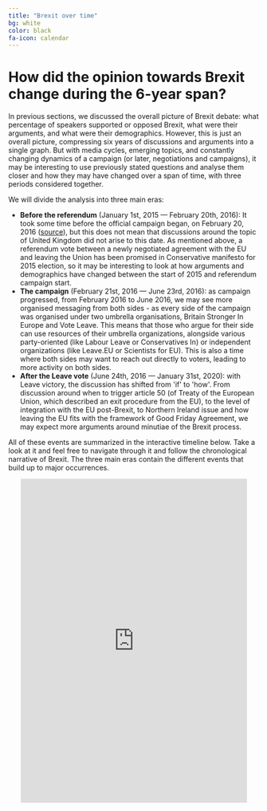 ```yaml
---
title: "Brexit over time"
bg: white
color: black
fa-icon: calendar
---
```


# How did the opinion towards Brexit change during the 6-year span?

In previous sections, we discussed the overall picture of Brexit debate: what percentage of speakers supported or opposed Brexit, what were their arguments, and what were their demographics. However, this is just an overall picture, compressing six years of discussions and arguments into a single graph. But with media cycles, emerging topics, and constantly changing dynamics of a campaign (or later, negotiations and campaigns), it may be interesting to use previously stated questions and analyse them closer and how they may have changed over a span of time, with three periods considered together.

We will divide the analysis into three main eras:

-	**Before the referendum** (January 1st, 2015 — February 20th, 2016): It took some time before the official campaign began, on February 20, 2016 ([source](https://www.bbc.com/news/uk-politics-35621079)), but this does not mean that discussions around the topic of United Kingdom did not arise to this date. As mentioned above, a referendum vote between a newly negotiated agreement with the EU and leaving the Union has been promised in Conservative manifesto for 2015 election, so it may be interesting to look at how arguments and demographics have changed between the start of 2015 and referendum campaign start.
-	**The campaign** (February 21st, 2016 — June 23rd, 2016): as campaign progressed, from February 2016 to June 2016, we may see more organised messaging from both sides - as every side of the campaign was organised under two umbrella organisations, Britain Stronger In Europe and Vote Leave. This means that those who argue for their side can use resources of their umbrella organizations, alongside various party-oriented (like Labour Leave or Conservatives In) or independent organizations (like Leave.EU or Scientists for EU). This is also a time where both sides may want to reach out directly to voters, leading to more activity on both sides.
-	**After the Leave vote** (June 24th, 2016 — January 31st, 2020): with Leave victory, the discussion has shifted from 'if' to 'how'. From discussion around when to trigger article 50 (of Treaty of the European Union, which described an exit procedure from the EU), to the level of integration with the EU post-Brexit, to Northern Ireland issue and how leaving the EU fits with the framework of Good Friday Agreement, we may expect more arguments around minutiae of the Brexit process.

All of these events are summarized in the interactive timeline below. Take a look at it and feel free to navigate through it and follow the chronological narrative of Brexit. The three main eras contain the different events that build up to major occurrences.

<div style="width: 90%; margin: auto;">
  <iframe src='https://cdn.knightlab.com/libs/timeline3/latest/embed/index.html?source=1rUZ8lnDeUFUbarLvWre5TsEoaWmLEXF8dYLlWjfZDfo&font=Default&lang=en&initial_zoom=2&height=650' width='100%' height='650px' webkitallowfullscreen mozallowfullscreen allowfullscreen frameborder='0'></iframe>
</div>
